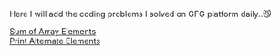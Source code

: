Here I will add the coding problems I solved on GFG platform daily..😼

[Sum of Array Elements](https://practice.geeksforgeeks.org/problems/sum-of-array-elements2502/1?page=1&difficulty[]=-2&category[]=Arrays&sortBy=submissions)<br/>
[Print Alternate Elements](https://practice.geeksforgeeks.org/problems/print-alternate-elements-of-an-array/1?page=1&difficulty[]=-2&category[]=Arrays&sortBy=submissions)<br/>
